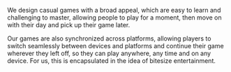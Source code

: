 We design casual games with a broad appeal, which are easy to learn and challenging to master, allowing people to play for a moment, then move on with their day and pick up their game later.

Our games are also synchronized across platforms, allowing players to switch seamlessly between devices and platforms and continue their game wherever they left off, so they can play anywhere, any time and on any device. For us, this is encapsulated in the idea of bitesize entertainment.
